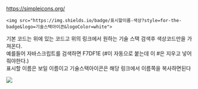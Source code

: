 https://simpleicons.org/
```
<img src="https://img.shields.io/badge/표시할이름-색상?style=for-the-badge&logo=기술스택아이콘&logoColor=white">
```
기본 코드는 위에 있는 코드고 위의 링크에서 원하는 기술 스택 검색후 색상코드만을 가져온다. <br>
예를들어 자바스크립트를 검색하면 F7DF1E (#이 자동으로 붙는데 이 #은 지우고 넣어줘야한다.) <br>
표시할 이름은 보일 이름이고 기술스택아이콘은 해당 링크에서 이름쪽을 복사하면된다

<img src="https://img.shields.io/badge/JavaScript-F7DF1E?style=for-the-badge&logo=javascript&logoColor=white">

